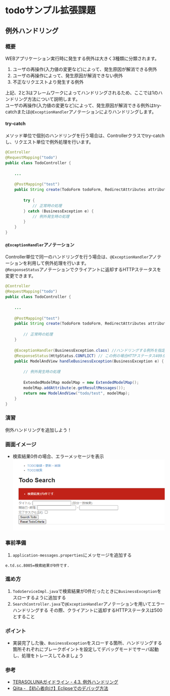 # todoサンプル拡張課題
## 例外ハンドリング
### 概要
WEBアプリケーション実行時に発生する例外は大きく3種類に分類されます。

1. ユーザの再操作(入力値の変更など)によって、発生原因が解消できる例外
2. ユーザの再操作によって、発生原因が解消できない例外
3. 不正なリクエストより発生する例外

上記、2と3はフレームワークによってハンドリングされるため、ここでは1のハンドリング方法について説明します。  
ユーザの再操作(入力値の変更など)によって、発生原因が解消できる例外はtry-catchまたは`@ExceptionHandler`アノテーションによりハンドリングします。

#### try-catch
メソッド単位で個別のハンドリングを行う場合は、Controllerクラスでtry-catchし、リクエスト単位で例外処理を行います。

```java
@Controller
@RequestMapping("todo")
public class TodoController {

    ...

    @PostMapping("test")
    public String create(TodoForm todoForm, RedirectAttributes attributes) {

        try {
            // 正常時の処理
        } catch (BusinessException e) {
            // 例外発生時の処理
        }
    }
}
```

#### `@ExceptionHandler`アノテーション
Controller単位で同一のハンドリングを行う場合は、`@ExceptionHandler`アノテーションを利用して例外処理を行います。  
`@ResponseStatus`アノテーションでクライアントに返却するHTTPステータスを変更できます。

```java
@Controller
@RequestMapping("todo")
public class TodoController {

    ...

    @PostMapping("test")
    public String create(TodoForm todoForm, RedirectAttributes attributes) {

        // 正常時の処理
    }

    @ExceptionHandler(BusinessException.class) //ハンドリングする例外を指定する
    @ResponseStatus(HttpStatus.CONFLICT) // この例の場合HTTPステータス409が返却される
    public ModelAndView handleBusinessException(BusinessException e) {

        // 例外発生時の処理

        ExtendedModelMap modelMap = new ExtendedModelMap();
        modelMap.addAttribute(e.getResultMessages());
        return new ModelAndView("todo/test", modelMap);
    }
}
```

### 演習
例外ハンドリングを追加しよう！

### 画面イメージ
- 検索結果0件の場合、エラーメッセージを表示
  ![画面イメージ1](./pic1.PNG "画面イメージ1")

### 事前準備
1. `application-messages.properties`にメッセージを追加する

```properties
e.td.sc.8005=検索結果が0件です.
```

### 進め方
1. `TodoServiceImpl.java`で検索結果が0件だったときに`BusinessException`をスローするように追加する
2. `SearchController.java`で`@ExceptionHandler`アノテーションを用いてエラーハンドリングする
   その際、クライアントに返却するHTTPステータスは500とすること

### ポイント
- 実装完了した後、`BusinessException`をスローする箇所、ハンドリングする箇所それぞれにブレークポイントを設定してデバッグモードでサーバ起動し、処理をトレースしてみましょう

### 参考
- [TERASOLUNAガイドライン - 4.3. 例外ハンドリング](https://terasolunaorg.github.io/guideline/current/ja/ArchitectureInDetail/WebApplicationDetail/ExceptionHandling.html)
- [Qiita - 【初心者向け】Eclipseでのデバッグ方法](https://qiita.com/daikete/items/fb70e6e5808b433b9d85)